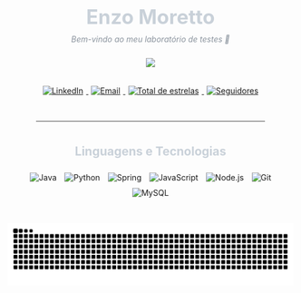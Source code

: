 <div align="center">

  <!-- Nome -->
  <div style="font-weight: bold; font-size: 2.5em; color:#c9d1d9; margin-bottom: 10px;">
    Enzo Moretto
  </div>

  <!-- Subtítulo -->
  <div style="font-style: italic; font-size: 1em; color:#8b949e; margin-bottom: 25px;">
    Bem-vindo ao meu laboratório de testes 🧪
  </div>

  <!-- Typing SVG -->
  <a href="https://github.com/DenverCoder1/readme-typing-svg" style="margin-bottom: 25px; display: inline-block;">
    <img src="https://readme-typing-svg.demolab.com/?lines=Desenvolvedor%20Backend&font=Fira%20Code&center=true&width=440&height=45&color=c9d1d9&vCenter=true&pause=1000&size=22&back=true" />
  </a>

  <!-- Contatos -->
  <div style="margin-bottom: 35px;">
    <a href="https://www.linkedin.com/in/enzomorettoo/">
      <img 
        alt="LinkedIn" 
        title="Conecte-se comigo no LinkedIn" 
        src="https://custom-icon-badges.demolab.com/badge/LinkedIn-Connect-blue?logo=linkedin&logoColor=white&style=for-the-badge" 
        style="margin:5px"
      />
    </a>
    <a href="mailto:enzomoretto2006@gmail.com">
      <img 
        alt="Email" 
        title="Envie um email" 
        src="https://custom-icon-badges.demolab.com/badge/Email-enzomoretto2006@gmail.com-blue?logo=gmail&logoColor=white&style=for-the-badge&labelColor=0D47A1"
        style="margin:5px"
      />
    </a>
    <a href="https://github.com/Moreettoo?tab=repositories&sort=stargazers">
      <img 
        alt="Total de estrelas" 
        title="Total de estrelas GitHub" 
        src="https://custom-icon-badges.demolab.com/github/stars/Moreettoo?color=55960c&style=for-the-badge&labelColor=488207&logo=star&label=estrelas"
        style="margin:5px"
      />
    </a>
    <a href="https://github.com/Moreettoo?tab=followers">
      <img 
        alt="Seguidores" 
        title="Me siga no GitHub" 
        src="https://custom-icon-badges.demolab.com/github/followers/Moreettoo?color=236ad3&labelColor=1155ba&style=for-the-badge&logo=github&label=Seguidores&logoColor=white"
        style="margin:5px"
      />
    </a>
  </div>

  <!-- Separador -->
  <div style="margin: 40px 0; height: 1px; background-color: #444; width: 80%;"></div>

  <!-- Linguagens e Tecnologias -->
  <div style="font-weight: bold; font-size: 1.5em; color:#c9d1d9; margin-bottom: 20px;">
    Linguagens e Tecnologias
  </div>

  <div style="margin-bottom: 40px;">
    <img alt="Java" title="Java" width="40px" style="margin:5px" src="https://cdn.jsdelivr.net/gh/devicons/devicon@latest/icons/java/java-original.svg"/>
    <img alt="Python" title="Python" width="40px" style="margin:5px" src="https://cdn.jsdelivr.net/gh/devicons/devicon@latest/icons/python/python-original.svg"/>
    <img alt="Spring" title="Spring" width="40px" style="margin:5px" src="https://cdn.jsdelivr.net/gh/devicons/devicon@latest/icons/spring/spring-original.svg"/>
    <img alt="JavaScript" title="JavaScript" width="40px" style="margin:5px" src="https://cdn.jsdelivr.net/gh/devicons/devicon@latest/icons/javascript/javascript-original.svg"/>
    <img alt="Node.js" title="Node.js" width="40px" style="margin:5px" src="https://cdn.jsdelivr.net/gh/devicons/devicon@latest/icons/nodejs/nodejs-original.svg"/>
    <img alt="Git" title="Git" width="40px" style="margin:5px" src="https://cdn.jsdelivr.net/gh/devicons/devicon@latest/icons/git/git-original.svg"/>
    <img alt="MySQL" title="MySQL" width="40px" style="margin:5px" src="https://cdn.jsdelivr.net/gh/devicons/devicon@latest/icons/mysql/mysql-original.svg"/>
  </div>

  <!-- Github Contribution Grid -->
  <div style="margin-bottom: 50px;">
    <picture>
      <source media="(prefers-color-scheme: dark)" srcset="https://raw.githubusercontent.com/fabiuladorafael/fabiuladorafael/output/github-contribution-grid-snake-dark.svg">
      <source media="(prefers-color-scheme: light)" srcset="https://raw.githubusercontent.com/fabiuladorafael/fabiuladorafael/output/github-contribution-grid-snake-dark.svg">
      <img alt="github contribution grid snake animation" src="https://raw.githubusercontent.com/fabiuladorafael/fabiuladorafael/output/github-contribution-grid-snake.svg">
    </picture>
  </div>

</div>
